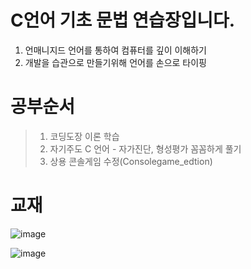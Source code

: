  
# C언어 기초 문법 연습장입니다.

1. 언매니지드 언어를 통하여 컴퓨터를 깊이 이해하기
2. 개발을 습관으로 만들기위해 언어를 손으로 타이핑

# 공부순서
> 1. 코딩도장 이론 학습
> 2. 자기주도 C 언어 - 자가진단, 형성평가 꼼꼼하게 풀기
> 3. 상용 콘솔게임 수정(Consolegame_edtion)

# 교재
![image](https://user-images.githubusercontent.com/58841571/115165327-4aa33980-a0e8-11eb-927f-94ce18f2c07e.png)


![image](https://user-images.githubusercontent.com/58841571/115165337-5bec4600-a0e8-11eb-9686-f262e1532b07.png)


